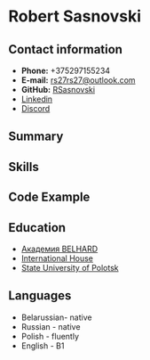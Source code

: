 # Robert Sasnovski  

## Contact information
* **Phone:**   +375297155234
* **E-mail:**  rs27rs27@outlook.com
* **GitHub:**  [RSasnovski](https://github.com/RSasnovski)
* [Linkedin](https://www.linkedin.com/in/robert-sasnovski-232673205/)
* [Discord](https://discord.com/channels/@Robert_Sasnovski#8965)

## Summary



## Skills



## Code Example

##  Education
* [Академия BELHARD](https://belhard.academy/) 
*  [International House](https://www.ih.by/) 
* [State University of Polotsk](https://www.psu.by/en/)


##  Languages
* Belarussian- native
* Russian - native
* Polish - fluently
* English - B1 
